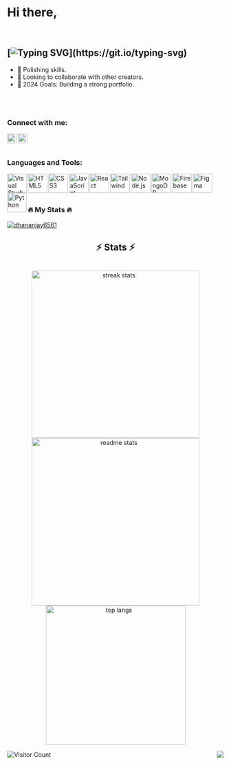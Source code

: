 <br />


# Hi there,

<br />

## [![Typing SVG](https://readme-typing-svg.herokuapp.com?font=Manrope&size=22&duration=3000&color=FF540FB3&vCenter=true&height=22&lines=Hey+guys!!;I'm+Dhananjay+!!;I'm+a+student+!!;I'm+a+Developer+!!)](https://git.io/typing-svg)


- 🌱 Polishing skills.
- 👯 Looking to collaborate with other creators. 
- 🥅 2024 Goals: Building a strong portfolio.


<br />
<br />

<!--<div align="center">
  <img src="https://visitor-badge.laobi.icu/badge?page_id=dhananjay6561.dhananjay6561&"  />
</div> -->


### Connect with me:

[<img align="left" alt="Profile | LinkedIn" width="22px" src="https://www.svgrepo.com/show/70809/linkedin.svg" />](https://www.linkedin.com/in/dhananjay-aggarwal6561/)
[<img align="left" alt="Profile | Instagram" width="22px" src="https://www.svgrepo.com/show/111199/instagram.svg" />](https://www.instagram.com/dhananjaydontknow?igsh=aWR6OW95Z25nazlp)


<br />
<br />

### Languages and Tools:

[<img align="left" alt="Visual Studio Code" width="45px" src="https://www.svgrepo.com/show/354522/visual-studio-code.svg" />](#)
[<img align="left" alt="HTML5" width="45px" src="https://www.vectorlogo.zone/logos/w3_html5/w3_html5-icon.svg" />](#)
[<img align="left" alt="CSS3" width="45px" src="https://www.vectorlogo.zone/logos/w3_css/w3_css-icon.svg" />](#)
[<img align="left" alt="JavaScript" width="45px" src="https://www.svgrepo.com/show/353925/javascript.svg" />](#)
[<img align="left" alt="React" width="45px" src="https://www.vectorlogo.zone/logos/reactjs/reactjs-icon.svg" />](#)
[<img align="left" alt="Tailwind" width="45px" src="https://upload.wikimedia.org/wikipedia/commons/d/d5/Tailwind_CSS_Logo.svg" />](#)
[<img align="left" alt="Node.js" width="45px" src="https://www.svgrepo.com/show/378837/node.svg" />](#)
[<img align="left" alt="MongoDB" width="45px" src="https://www.vectorlogo.zone/logos/mongodb/mongodb-icon.svg" />](#)
[<img align="left" alt="Firebase" width="45px" src="https://www.vectorlogo.zone/logos/firebase/firebase-icon.svg" />](#)
[<img align="left" alt="Figma" width="45px" src="https://www.vectorlogo.zone/logos/figma/figma-icon.svg" />](#)
[<img align="left" alt="Python" width="45px" src="https://www.vectorlogo.zone/logos/python/python-icon.svg" />](#)


<br />
<br />
<br />



<h3 align="left">🔥 My Stats 🔥</h3>
<p align="left"> <a href="https://github.com/ryo-ma/github-profile-trophy"><img src="https://github-profile-trophy.vercel.app/?username=dhananjay6561&theme=darkhub" alt="dhananjay6561" /></a> </p>


<h2 align="center">⚡ Stats ⚡</h2>
<br>
<div align=center>
  <img width=390 src="https://github-readme-streak-stats.herokuapp.com/?user=dhananjay6561&theme=react&border_radius=12" alt="streak stats"/>
  <img width=390 src="https://github-readme-stats-salesp07.vercel.app/api?username=dhananjay6561&count_private=true&show_icons=true&theme=react&rank_icon=github&border_radius=10" alt="readme stats" />
  <br/>
  <img width=325 align="center" src="https://github-readme-stats-salesp07.vercel.app/api/top-langs/?username=dhananjay6561&hide=HTML&langs_count=8&layout=compact&theme=react&border_radius=10&size_weight=0.5&count_weight=0.5&exclude_repo=github-readme-stats" alt="top langs" />
</div>


![Visitor Count](https://profile-counter.glitch.me/dhananjay6561/count.svg)
<img align="right" src="https://visitor-badge.laobi.icu/badge?page_id=dhananjay6561.dhananjay6561" />
